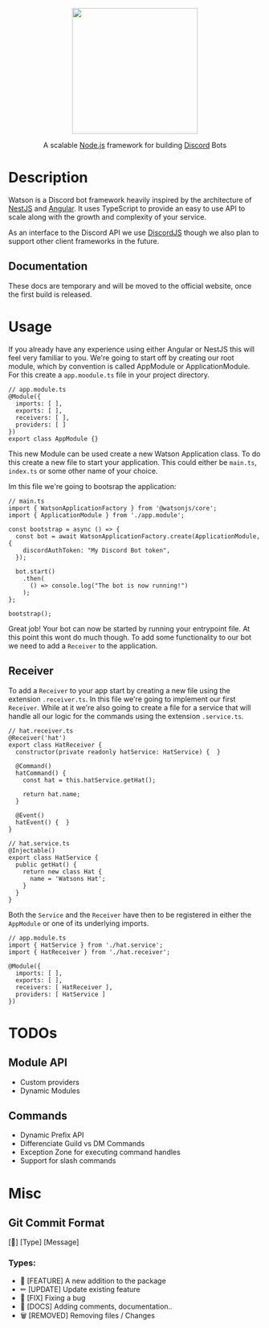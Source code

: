 <p align="center">
<img src="https://raw.githubusercontent.com/M1CH3L1US/Watson/master/.github/assets/logo.png" width="250">
</p>
 <p align="center">A scalable <a href="https://nodejs.org">Node.js</a> framework for building <a href="https://discord.com">Discord</a> Bots</p>

# Description

Watson is a Discord bot framework heavily inspired by the architecture of <a href="https://github.com/nestjs/nest">NestJS</a> and <a href="https://github.com/angular/angular">Angular</a>. It uses TypeScript to provide an easy to use API to scale along with the growth and complexity of your service.

As an interface to the Discord API we use <a href="https://discord.js.org">DiscordJS</a> though we also plan to support other client frameworks in the future.

## Documentation

These docs are temporary and will be moved to the official website, once the first build is released.

# Usage

If you already have any experience using either Angular or NestJS this will feel very familiar to you. We're going to start off by creating our root module, which by convention is called AppModule or ApplicationModule. For this create a `app.moodule.ts` file in your project directory.

```TS
// app.module.ts
@Module({
  imports: [ ],
  exports: [ ],
  receivers: [ ],
  providers: [ ]
})
export class AppModule {}
```

This new Module can be used create a new Watson Application class. To do this create a new file to start your application. This could either be `main.ts`, `index.ts` or some other name of your choice.

Im this file we're going to bootsrap the application:

```TS
// main.ts
import { WatsonApplicationFactory } from '@watsonjs/core';
import { ApplicationModule } from './app.module';

const bootstrap = async () => {
  const bot = await WatsonApplicationFactory.create(ApplicationModule, {
    discordAuthToken: "My Discord Bot token",
  });

  bot.start()
    .then(
      () => console.log("The bot is now running!")
    );
};

bootstrap();
```

Great job! Your bot can now be started by running your entrypoint file. At this point this wont do much though. To add some functionality to our bot we need to add a `Receiver` to the application.

## Receiver

To add a `Receiver` to your app start by creating a new file using the extension `.receiver.ts`. In this file we're going to implement our first `Receiver`. While at it we're also going to create a file for a service that will handle all our logic for the commands using the extension `.service.ts`.

```TS
// hat.receiver.ts
@Receiver('hat')
export class HatReceiver {
  constructor(private readonly hatService: HatService) {  }

  @Command()
  hatCommand() {
    const hat = this.hatService.getHat();

    return hat.name;
  }

  @Event()
  hatEvent() {  }
}
```

```TS
// hat.service.ts
@Injectable()
export class HatService {
  public getHat() {
    return new class Hat {
      name = 'Watsons Hat';
    }
  }
}
```

Both the `Service` and the `Receiver` have then to be registered in either the `AppModule` or one of its underlying imports.

```TS
// app.module.ts
import { HatService } from './hat.service';
import { HatReceiver } from './hat.receiver';

@Module({
  imports: [ ],
  exports: [ ],
  receivers: [ HatReceiver ],
  providers: [ HatService ]
})
```

# TODOs

## Module API

- Custom providers
- Dynamic Modules

## Commands

- Dynamic Prefix API
- Differenciate Guild vs DM Commands
- Exception Zone for executing command handles
- Support for slash commands

# Misc

## Git Commit Format

[🚀] [Type] [Message]

### Types:

- 🚀 [FEATURE] A new addition to the package
- ✏ [UPDATE] Update existing feature
- 🔨 [FIX] Fixing a bug
- 📝 [DOCS] Adding comments, documentation..
- 🗑 [REMOVED] Removing files / Changes
